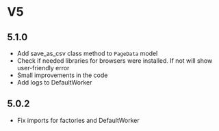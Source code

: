 # V5

## 5.1.0
- Add save_as_csv class method to `PageData` model
- Check if needed libraries for browsers were installed. If not will show user-friendly error
- Small improvements in the code
- Add logs to DefaultWorker

## 5.0.2
- Fix imports for factories and DefaultWorker
